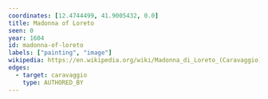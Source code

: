 ```yaml
---
coordinates: [12.4744499, 41.9005432, 0.0]
title: Madonna of Loreto
seen: 0
year: 1604
id: madonna-of-loreto
labels: ["painting", "image"]
wikipedia: https://en.wikipedia.org/wiki/Madonna_di_Loreto_(Caravaggio)
edges:
  - target: caravaggio
    type: AUTHORED_BY
---
```

